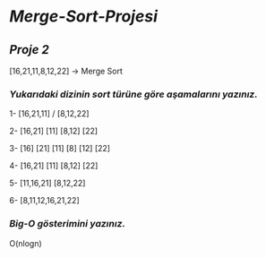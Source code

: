 # *Merge-Sort-Projesi*

## *Proje 2*

[16,21,11,8,12,22] -> Merge Sort

### *Yukarıdaki dizinin sort türüne göre aşamalarını yazınız.*

1- [16,21,11]  / [8,12,22]

2- [16,21] [11] [8,12] [22]

3- [16] [21] [11] [8] [12] [22]

4- [16,21] [11] [8,12] [22]

5- [11,16,21] [8,12,22]

6- [8,11,12,16,21,22]


### *Big-O gösterimini yazınız.*

O(nlogn)

